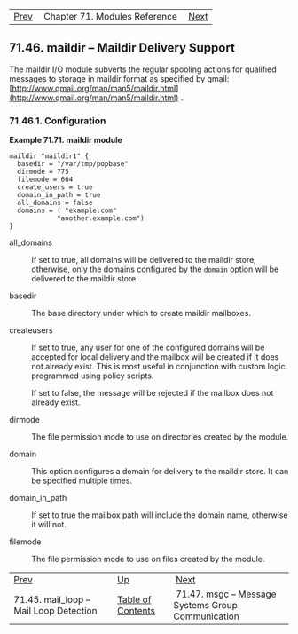 |     |     |     |
| --- | --- | --- |
| [Prev](modules.mail_loop)  | Chapter 71. Modules Reference |  [Next](modules.msgc) |

## 71.46. maildir – Maildir Delivery Support

<a className="indexterm" name="idp22141520"></a>

The maildir I/O module subverts the regular spooling actions for qualified messages to storage in maildir format as specified by qmail: [http://www.qmail.org/man/man5/maildir.html](http://www.qmail.org/man/man5/maildir.html) .

### 71.46.1. Configuration

<a name="example.maildir.3"></a>

**Example 71.71. maildir module**

```
maildir "maildir1" {
  basedir = "/var/tmp/popbase"
  dirmode = 775
  filemode = 664
  create_users = true
  domain_in_path = true
  all_domains = false
  domains = ( "example.com"
            "another.example.com")
}
```

<dl className="variablelist">

<dt>all_domains</dt>

<dd>

If set to true, all domains will be delivered to the maildir store; otherwise, only the domains configured by the `domain` option will be delivered to the maildir store.

</dd>

<dt>basedir</dt>

<dd>

The base directory under which to create maildir mailboxes.

</dd>

<dt>createusers</dt>

<dd>

If set to true, any user for one of the configured domains will be accepted for local delivery and the mailbox will be created if it does not already exist. This is most useful in conjunction with custom logic programmed using policy scripts.

If set to false, the message will be rejected if the mailbox does not already exist.

</dd>

<dt>dirmode</dt>

<dd>

The file permission mode to use on directories created by the module.

</dd>

<dt>domain</dt>

<dd>

This option configures a domain for delivery to the maildir store. It can be specified multiple times.

</dd>

<dt>domain_in_path</dt>

<dd>

If set to true the mailbox path will include the domain name, otherwise it will not.

</dd>

<dt>filemode</dt>

<dd>

The file permission mode to use on files created by the module.

</dd>

</dl>

|     |     |     |
| --- | --- | --- |
| [Prev](modules.mail_loop)  | [Up](modules) |  [Next](modules.msgc) |
| 71.45. mail_loop – Mail Loop Detection  | [Table of Contents](index) |  71.47. msgc – Message Systems Group Communication |

